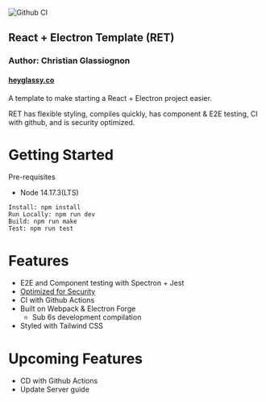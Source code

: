 ![Github CI](https://github.com/heyglassy/ReactElectronTemplate/actions/workflows/actions.yml/badge.svg)

## React + Electron Template (RET)

### Author: Christian Glassiognon

#### [heyglassy.co](https://heyglassy.co)

A template to make starting a React + Electron project easier.

RET has flexible styling, compiles quickly, has component & E2E testing, CI with github, and is security optimized.

# Getting Started

Pre-requisites

- Node 14.17.3(LTS)

```
Install: npm install
Run Locally: npm run dev
Build: npm run make
Test: npm run test
```

# Features

- E2E and Component testing with Spectron + Jest
- [Optimized for Security](https://www.electronjs.org/docs/tutorial/security#1-only-load-secure-content)
- CI with Github Actions
- Built on Webpack & Electron Forge
  - Sub 6s development compilation
- Styled with Tailwind CSS

# Upcoming Features

- CD with Github Actions
- Update Server guide
